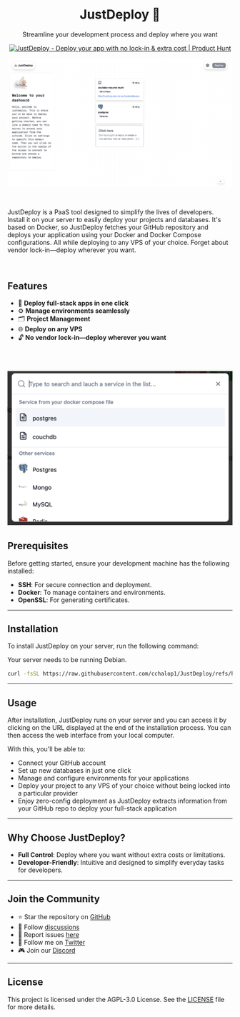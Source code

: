 <h1 align="center">JustDeploy 🛵</h1>
<p align="center">Streamline your development process and deploy where you want</p>

<p align="center">
  <a href="https://www.producthunt.com/posts/justdeploy-2?embed=true&utm_source=badge-featured&utm_medium=badge&utm_souce=badge-justdeploy&#0045;2" target="_blank">
    <img src="https://api.producthunt.com/widgets/embed-image/v1/featured.svg?post_id=478298&theme=light" alt="JustDeploy - Deploy&#0032;your&#0032;app&#0032;with&#0032;no&#0032;lock&#0045;in&#0032;&#0038;&#0032;extra&#0032;cost | Product Hunt" style="width: 250px; height: 54px;" width="250" height="54" />
  </a>
</p>

![ScreenshotMain](https://raw.githubusercontent.com/cchalop1/JustDeploy/main/images/ScreenProjectMode.png)

<br>

JustDeploy is a PaaS tool designed to simplify the lives of developers. Install it on your server to easily deploy your projects and databases. It's based on Docker, so JustDeploy fetches your GitHub repository and deploys your application using your Docker and Docker Compose configurations. All while deploying to any VPS of your choice. Forget about vendor lock-in—deploy wherever you want.

<br>

## Features

- 🚀 **Deploy full-stack apps in one click**
- ⚙️ **Manage environments seamlessly**
- 🗂️ **Project Management**
- 🌐 **Deploy on any VPS**
- 🔓 **No vendor lock-in—deploy wherever you want**

<br>

## ![Screenshot](https://raw.githubusercontent.com/cchalop1/JustDeploy/main/images/ScreenCreateServices.png)

## Prerequisites

Before getting started, ensure your development machine has the following installed:

- **SSH**: For secure connection and deployment.
- **Docker**: To manage containers and environments.
- **OpenSSL**: For generating certificates.

---

## Installation

To install JustDeploy on your server, run the following command:

Your server needs to be running Debian.

```bash
curl -fsSL https://raw.githubusercontent.com/cchalop1/JustDeploy/refs/heads/main/install.sh | bash
```

---

## Usage

After installation, JustDeploy runs on your server and you can access it by clicking on the URL displayed at the end of the installation process. You can then access the web interface from your local computer.

With this, you'll be able to:

- Connect your GitHub account
- Set up new databases in just one click
- Manage and configure environments for your applications
- Deploy your project to any VPS of your choice without being locked into a particular provider
- Enjoy zero-config deployment as JustDeploy extracts information from your GitHub repo to deploy your full-stack application

---

## Why Choose JustDeploy?

- **Full Control**: Deploy where you want without extra costs or limitations.
- **Developer-Friendly**: Intuitive and designed to simplify everyday tasks for developers.

---

## Join the Community

- ⭐ Star the repository on [GitHub](https://github.com/cchalop1/JustDeploy)
- 📖 Follow [discussions](https://github.com/cchalop1/JustDeploy/discussions)
- 🐛 Report issues [here](https://github.com/cchalop1/JustDeploy/issues)
- 💬 Follow me on [Twitter](https://x.com/ChalopinClement)
- 🎮 Join our [Discord](https://discord.gg/RteyWyKjz4)

---

## License

This project is licensed under the AGPL-3.0 License. See the [LICENSE](https://github.com/cchalop1/JustDeploy/blob/main/LICENSE) file for more details.
